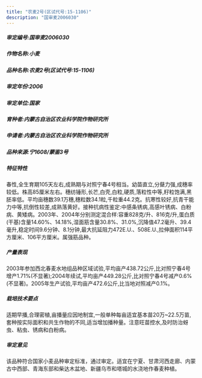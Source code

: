 ```yaml
---
title: "农麦2号(区试代号:15-1106)"
description: "国审麦2006030"
---
```

##### 审定编号:国审麦2006030

##### 作物名称:小麦

##### 品种名称:农麦2号(区试代号:15-1106)

##### 审定年份:2006

##### 审定单位:国家

##### 育种者:内蒙古自治区农业科学院作物研究所

##### 申请者:内蒙古自治区农业科学院作物研究所

##### 品种来源:宁1608/蒙鉴3号

##### 特征特性
春性,全生育期105天左右,成熟期与对照宁春4号相当。幼苗直立,分蘖力强,成穗率较低。株高85厘米左右。穗纺锤形,长芒,白壳,白粒,硬质,落粒性中等,籽粒饱满,黑胚率低。平均亩穗数39.1万穗,穗粒数34.1粒,千粒重44.2克。抗寒性较好,抗青干能力中等,抗倒性较差,成熟落黄好。接种抗病性鉴定:中感条锈病,高感叶锈病、白粉病、黄矮病。2003年、2004年分别测定混合样:容重828克/升、816克/升,蛋白质(干基)含量14.60%、14.18%,湿面筋含量30.8%、31.0%,沉降值47.2毫升、39.4毫升,稳定时间9.6分钟、8.1分钟,最大抗延阻力472E.U.、508E.U.,拉伸面积114平方厘米、106平方厘米。属强筋品种。

##### 产量表现
2003年参加西北春麦水地组品种区域试验,平均亩产438.72公斤,比对照宁春4号增产1.71%(不显著);2004年续试,平均亩产449.28公斤,比对照宁春4号减产0.6%(不显著)。2005年生产试验,平均亩产472.6公斤,比当地对照减产0.1%。

##### 栽培技术要点
适期早播,合理密植,亩播量应因地制宜,一般单种每亩适宜基本苗20万~22.5万苗,套种按实际面积和共生作物的不同,适当增加播种量。注意旺苗控水,及时防治蚜虫、粘虫、锈病和白粉病。

##### 审定意见
该品种符合国家小麦品种审定标准，通过审定。适宜在宁夏、甘肃河西走廊、内蒙古中西部、青海东部和柴达木盆地、新疆乌市和塔城的水浇地作春麦种植。
